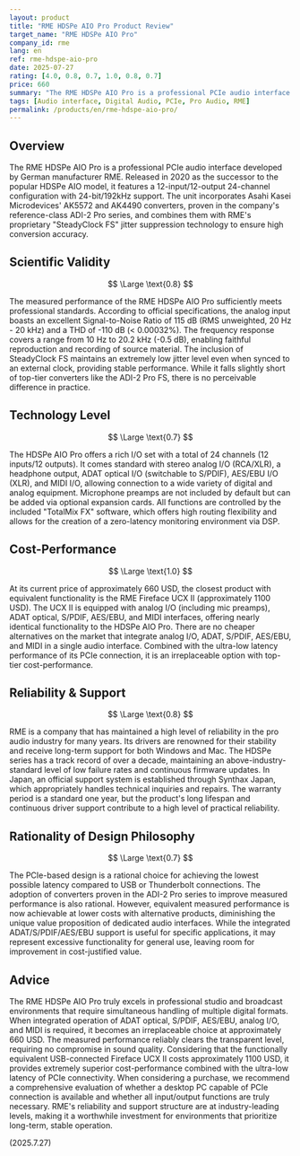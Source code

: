 ```yaml
---
layout: product
title: "RME HDSPe AIO Pro Product Review"
target_name: "RME HDSPe AIO Pro"
company_id: rme
lang: en
ref: rme-hdspe-aio-pro
date: 2025-07-27
rating: [4.0, 0.8, 0.7, 1.0, 0.8, 0.7]
price: 660
summary: "The RME HDSPe AIO Pro is a professional PCIe audio interface featuring AK5572/AK4490 converters and SteadyClock FS technology. With excellent measured performance including a 115 dB SNR and -110 dB THD, it offers superior cost-performance at approximately 660 USD compared to the functionally equivalent Fireface UCX II at approximately 1100 USD."
tags: [Audio interface, Digital Audio, PCIe, Pro Audio, RME]
permalink: /products/en/rme-hdspe-aio-pro/
---
```

## Overview

The RME HDSPe AIO Pro is a professional PCIe audio interface developed by German manufacturer RME. Released in 2020 as the successor to the popular HDSPe AIO model, it features a 12-input/12-output 24-channel configuration with 24-bit/192kHz support. The unit incorporates Asahi Kasei Microdevices' AK5572 and AK4490 converters, proven in the company's reference-class ADI-2 Pro series, and combines them with RME's proprietary "SteadyClock FS" jitter suppression technology to ensure high conversion accuracy.

## Scientific Validity

$$ \Large \text{0.8} $$

The measured performance of the RME HDSPe AIO Pro sufficiently meets professional standards. According to official specifications, the analog input boasts an excellent Signal-to-Noise Ratio of 115 dB (RMS unweighted, 20 Hz - 20 kHz) and a THD of -110 dB (< 0.00032%). The frequency response covers a range from 10 Hz to 20.2 kHz (-0.5 dB), enabling faithful reproduction and recording of source material. The inclusion of SteadyClock FS maintains an extremely low jitter level even when synced to an external clock, providing stable performance. While it falls slightly short of top-tier converters like the ADI-2 Pro FS, there is no perceivable difference in practice.

## Technology Level

$$ \Large \text{0.7} $$

The HDSPe AIO Pro offers a rich I/O set with a total of 24 channels (12 inputs/12 outputs). It comes standard with stereo analog I/O (RCA/XLR), a headphone output, ADAT optical I/O (switchable to S/PDIF), AES/EBU I/O (XLR), and MIDI I/O, allowing connection to a wide variety of digital and analog equipment. Microphone preamps are not included by default but can be added via optional expansion cards. All functions are controlled by the included "TotalMix FX" software, which offers high routing flexibility and allows for the creation of a zero-latency monitoring environment via DSP.

## Cost-Performance

$$ \Large \text{1.0} $$

At its current price of approximately 660 USD, the closest product with equivalent functionality is the RME Fireface UCX II (approximately 1100 USD). The UCX II is equipped with analog I/O (including mic preamps), ADAT optical, S/PDIF, AES/EBU, and MIDI interfaces, offering nearly identical functionality to the HDSPe AIO Pro. There are no cheaper alternatives on the market that integrate analog I/O, ADAT, S/PDIF, AES/EBU, and MIDI in a single audio interface. Combined with the ultra-low latency performance of its PCIe connection, it is an irreplaceable option with top-tier cost-performance.

## Reliability & Support

$$ \Large \text{0.8} $$

RME is a company that has maintained a high level of reliability in the pro audio industry for many years. Its drivers are renowned for their stability and receive long-term support for both Windows and Mac. The HDSPe series has a track record of over a decade, maintaining an above-industry-standard level of low failure rates and continuous firmware updates. In Japan, an official support system is established through Synthax Japan, which appropriately handles technical inquiries and repairs. The warranty period is a standard one year, but the product's long lifespan and continuous driver support contribute to a high level of practical reliability.

## Rationality of Design Philosophy

$$ \Large \text{0.7} $$

The PCIe-based design is a rational choice for achieving the lowest possible latency compared to USB or Thunderbolt connections. The adoption of converters proven in the ADI-2 Pro series to improve measured performance is also rational. However, equivalent measured performance is now achievable at lower costs with alternative products, diminishing the unique value proposition of dedicated audio interfaces. While the integrated ADAT/S/PDIF/AES/EBU support is useful for specific applications, it may represent excessive functionality for general use, leaving room for improvement in cost-justified value.

## Advice

The RME HDSPe AIO Pro truly excels in professional studio and broadcast environments that require simultaneous handling of multiple digital formats. When integrated operation of ADAT optical, S/PDIF, AES/EBU, analog I/O, and MIDI is required, it becomes an irreplaceable choice at approximately 660 USD. The measured performance reliably clears the transparent level, requiring no compromise in sound quality. Considering that the functionally equivalent USB-connected Fireface UCX II costs approximately 1100 USD, it provides extremely superior cost-performance combined with the ultra-low latency of PCIe connectivity. When considering a purchase, we recommend a comprehensive evaluation of whether a desktop PC capable of PCIe connection is available and whether all input/output functions are truly necessary. RME's reliability and support structure are at industry-leading levels, making it a worthwhile investment for environments that prioritize long-term, stable operation.

(2025.7.27)
